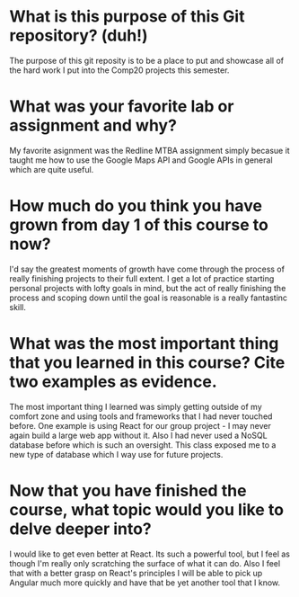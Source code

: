 # What is this purpose of this Git repository? (duh!)

The purpose of this git reposity is to be a place to put and showcase all of the hard work I put into the Comp20 projects this semester. 

# What was your favorite lab or assignment and why?

My favorite asignment was the Redline MTBA assignment simply becasue it taught me how to use the Google Maps API and Google APIs in general which are quite useful.

# How much do you think you have grown from day 1 of this course to now?

I'd say the greatest moments of growth have come through the process of really finishing projects to their full extent. I get a lot of practice starting personal projects with lofty goals in mind, but the act of really finishing the process and scoping down until the goal is reasonable is a really fantastinc skill. 

# What was the most important thing that you learned in this course? Cite two examples as evidence.

The most important thing I learned was simply getting outside of my comfort zone and using tools and frameworks that I had never touched before. One example is using React for our group project - I may never again build a large web app without it. Also I had never used a NoSQL database before which is such an oversight. This class exposed me to a new type of database which I way use for future projects. 

# Now that you have finished the course, what topic would you like to delve deeper into?

I would like to get even better at React. Its such a powerful tool, but I feel as though I'm really only scratching the surface of what it can do. Also I feel that with a better grasp on React's principles I will be able to pick up Angular much more quickly and have that be yet another tool that I know. 